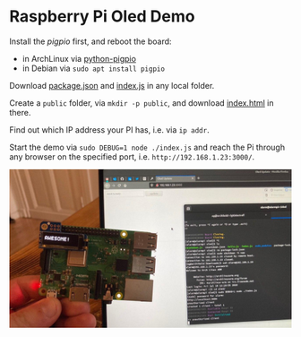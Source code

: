 # Raspberry Pi Oled Demo

Install the _pigpio_ first, and reboot the board:

  * in ArchLinux via [python-pigpio](https://aur.archlinux.org/packages/python-pigpio/)
  * in Debian via `sudo apt install pigpio`

Download [package.json](./package.json) and [index.js](./index.js) in any local folder.

Create a `public` folder, via `mkdir -p public`, and download [index.html](./public/index.html) in there.

Find out which IP address your PI has, i.e. via `ip addr`.

Start the demo via `sudo DEBUG=1 node ./index.js` and reach the Pi through any browser on the specified port, i.e. `http://192.168.1.23:3000/`.

![oled image example](./oled.jpg)
